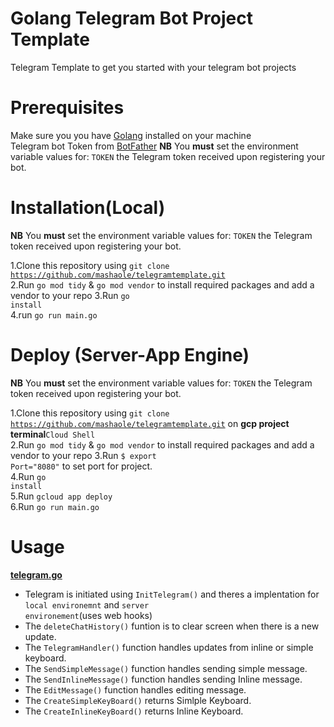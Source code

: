 # Golang Telegram Bot Project Template

Telegram Template to get you started with your telegram bot projects

# Prerequisites

Make sure you you have <a href="https://golang.org/dl/">Golang</a> installed on your machine<br/>
Telegram bot Token from [BotFather](https://core.telegram.org/bots#6-botfather)
**NB** You **must** set the environment variable values for:
`TOKEN` the Telegram token received upon registering your bot. <br />

# Installation(Local)

**NB** You **must** set the environment variable values for:
`TOKEN` the Telegram token received upon registering your bot. <br />

1.Clone this repository using <code>git clone https://github.com/mashaole/telegramtemplate.git</code><br/>
2.Run `go mod tidy` & `go mod vendor` to install required packages and add a vendor to your repo
3.Run <code>go install</code><br/>
4.run <code>go run main.go</code><br/>

# Deploy (Server-App Engine)

**NB** You **must** set the environment variable values for:
`TOKEN` the Telegram token received upon registering your bot. <br />

1.Clone this repository using <code>git clone https://github.com/mashaole/telegramtemplate.git</code> on <b>gcp project terminal</b><code>Cloud Shell</code><br/>
2.Run `go mod tidy` & `go mod vendor` to install required packages and add a vendor to your repo
3.Run <code>$ export Port="8080"</code> to set port for project.<br/>
4.Run <code>go install</code><br/>
5.Run <code>gcloud app deploy</code><br/>
6.Run <code>go run main.go</code><br/>

# Usage

<b>[telegram.go](https://github.com/Celbux/telegram-template/blob/MashReview/src/template-service/telegram.go) </b>

- Telegram is initiated using <code>InitTelegram()</code> and theres a implentation for <code>local environemnt</code> and <code>server environement</code>(uses web hooks)<br/>
- The <code>deleteChatHistory()</code> funtion is to clear screen when there is a new update.<br/>
- The <code>TelegramHandler()</code> function handles updates from inline or simple keyboard.<br/>
- The <code>SendSimpleMessage()</code> function handles sending simple message.<br/>
- The <code>SendInlineMessage()</code> function handles sending Inline message.<br/>
- The <code>EditMessage()</code> function handles editing message.<br/>
- The <code>CreateSimpleKeyBoard()</code> returns Simlple Keyboard.<br/>
- The <code>CreateInlineKeyBoard()</code> returns Inline Keyboard.<br/>

